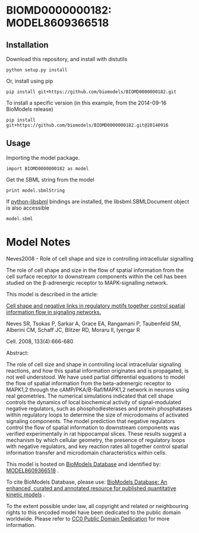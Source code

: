 # BIOMD0000000182: MODEL8609366518

## Installation

Download this repository, and install with distutils

`python setup.py install`

Or, install using pip

`pip install git+https://github.com/biomodels/BIOMD0000000182.git`

To install a specific version (in this example, from the 2014-09-16 BioModels release)

`pip install git+https://github.com/biomodels/BIOMD0000000182.git@20140916`

## Usage

Importing the model package.

`import BIOMD0000000182 as model`

Get the SBML string from the model

`print model.sbmlString`

If [python-libsbml](https://pypi.python.org/pypi/python-libsbml) bindings are
installed, the libsbml.SBMLDocument object is also accessible

`model.sbml`


# Model Notes


Neves2008 - Role of cell shape and size in controlling intracellular
signalling

The role of cell shape and size in the flow of spatial information from the
cell surface receptor to downstream components within the cell has been
studied on the β-adrenergic receptor to MAPK-signalling network.

This model is described in the article:

[Cell shape and negative links in regulatory motifs together control spatial
information flow in signaling
networks.](http://identifiers.org/pubmed/18485874)

Neves SR, Tsokas P, Sarkar A, Grace EA, Rangamani P, Taubenfeld SM, Alberini
CM, Schaff JC, Blitzer RD, Moraru II, Iyengar R

Cell. 2008, 133(4):666-680

Abstract:

The role of cell size and shape in controlling local intracellular signaling
reactions, and how this spatial information originates and is propagated, is
not well understood. We have used partial differential equations to model the
flow of spatial information from the beta-adrenergic receptor to MAPK1,2
through the cAMP/PKA/B-Raf/MAPK1,2 network in neurons using real geometries.
The numerical simulations indicated that cell shape controls the dynamics of
local biochemical activity of signal-modulated negative regulators, such as
phosphodiesterases and protein phosphatases within regulatory loops to
determine the size of microdomains of activated signaling components. The
model prediction that negative regulators control the flow of spatial
information to downstream components was verified experimentally in rat
hippocampal slices. These results suggest a mechanism by which cellular
geometry, the presence of regulatory loops with negative regulators, and key
reaction rates all together control spatial information transfer and
microdomain characteristics within cells.

This model is hosted on [BioModels Database](http://www.ebi.ac.uk/biomodels/)
and identified by:
[MODEL8609366518](http://identifiers.org/biomodels.db/MODEL8609366518) .

To cite BioModels Database, please use: [BioModels Database: An enhanced,
curated and annotated resource for published quantitative kinetic
models](http://identifiers.org/pubmed/20587024) .

To the extent possible under law, all copyright and related or neighbouring
rights to this encoded model have been dedicated to the public domain
worldwide. Please refer to [CC0 Public Domain
Dedication](http://creativecommons.org/publicdomain/zero/1.0/) for more
information.


